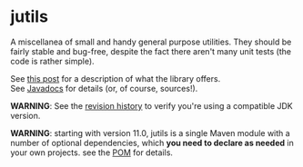 # jutils

A miscellanea of small and handy general purpose utilities.
They should be fairly stable and bug-free, despite the fact there aren't many unit tests
(the code is rather simple).  

See [this post](http://www.marcobrandizi.info/jutils) for a description of what the library offers.  
See [Javadocs](https://marco-brandizi.github.io/jutils) for details (or, of course, sources!).  

**WARNING**: See the [revision history](revision-history.md) to verify you're using a compatible JDK version.

**WARNING**: starting with version 11.0, jutils is a single Maven module with a number of optional dependencies, 
which **you need to declare as needed** in your own projects. see the [POM](pom.xml) for details.


